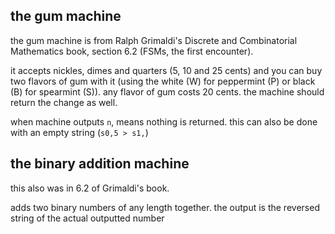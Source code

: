 ## the gum machine
the gum machine is from Ralph Grimaldi's Discrete and Combinatorial Mathematics
book, section 6.2 (FSMs, the first encounter).

it accepts nickles, dimes and
quarters (5, 10 and 25 cents) and you can buy two flavors of gum with it (using
the white (W) for peppermint (P) or black (B) for spearmint (S)). any flavor of
gum costs 20 cents. the machine should return the change as well.

when machine outputs `n`, means nothing is returned. this can also be done with
an empty string (`s0,5 > s1,`)

## the binary addition machine
this also was in 6.2 of Grimaldi's book.

adds two binary numbers of any length together. the output is the reversed string
of the actual outputted number

